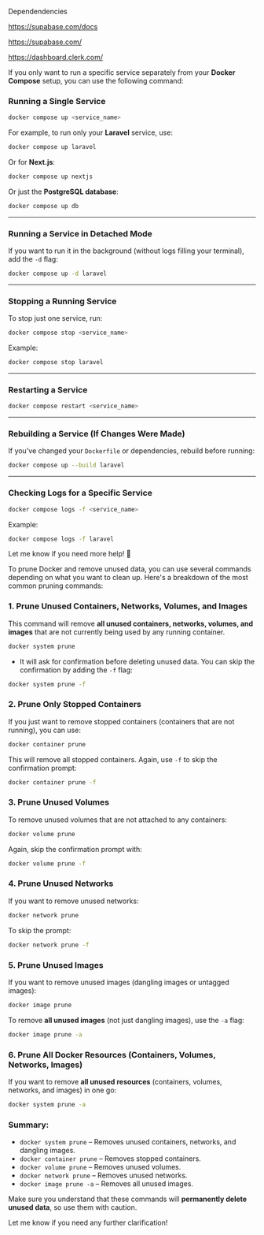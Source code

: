 Dependendencies

https://supabase.com/docs

https://supabase.com/


https://dashboard.clerk.com/



If you only want to run a specific service separately from your **Docker Compose** setup, you can use the following command:  

### **Running a Single Service**  
```sh
docker compose up <service_name>
```
For example, to run only your **Laravel** service, use:  
```sh
docker compose up laravel
```
Or for **Next.js**:  
```sh
docker compose up nextjs
```
Or just the **PostgreSQL database**:  
```sh
docker compose up db
```

---

### **Running a Service in Detached Mode**  
If you want to run it in the background (without logs filling your terminal), add the `-d` flag:  
```sh
docker compose up -d laravel
```

---

### **Stopping a Running Service**  
To stop just one service, run:  
```sh
docker compose stop <service_name>
```
Example:  
```sh
docker compose stop laravel
```

---

### **Restarting a Service**  
```sh
docker compose restart <service_name>
```

---

### **Rebuilding a Service (If Changes Were Made)**  
If you've changed your `Dockerfile` or dependencies, rebuild before running:  
```sh
docker compose up --build laravel
```

---

### **Checking Logs for a Specific Service**  
```sh
docker compose logs -f <service_name>
```
Example:  
```sh
docker compose logs -f laravel
```

Let me know if you need more help! 🚀



To prune Docker and remove unused data, you can use several commands depending on what you want to clean up. Here's a breakdown of the most common pruning commands:

### 1. **Prune Unused Containers, Networks, Volumes, and Images**
This command will remove **all unused containers, networks, volumes, and images** that are not currently being used by any running container.

```bash
docker system prune
```

- It will ask for confirmation before deleting unused data. You can skip the confirmation by adding the `-f` flag:

```bash
docker system prune -f
```

### 2. **Prune Only Stopped Containers**
If you just want to remove stopped containers (containers that are not running), you can use:

```bash
docker container prune
```

This will remove all stopped containers. Again, use `-f` to skip the confirmation prompt:

```bash
docker container prune -f
```

### 3. **Prune Unused Volumes**
To remove unused volumes that are not attached to any containers:

```bash
docker volume prune
```

Again, skip the confirmation prompt with:

```bash
docker volume prune -f
```

### 4. **Prune Unused Networks**
If you want to remove unused networks:

```bash
docker network prune
```

To skip the prompt:

```bash
docker network prune -f
```

### 5. **Prune Unused Images**
If you want to remove unused images (dangling images or untagged images):

```bash
docker image prune
```

To remove **all unused images** (not just dangling images), use the `-a` flag:

```bash
docker image prune -a
```

### 6. **Prune All Docker Resources (Containers, Volumes, Networks, Images)**
If you want to remove **all unused resources** (containers, volumes, networks, and images) in one go:

```bash
docker system prune -a
```

### Summary:
- `docker system prune` – Removes unused containers, networks, and dangling images.
- `docker container prune` – Removes stopped containers.
- `docker volume prune` – Removes unused volumes.
- `docker network prune` – Removes unused networks.
- `docker image prune -a` – Removes all unused images.

Make sure you understand that these commands will **permanently delete unused data**, so use them with caution.

Let me know if you need any further clarification!